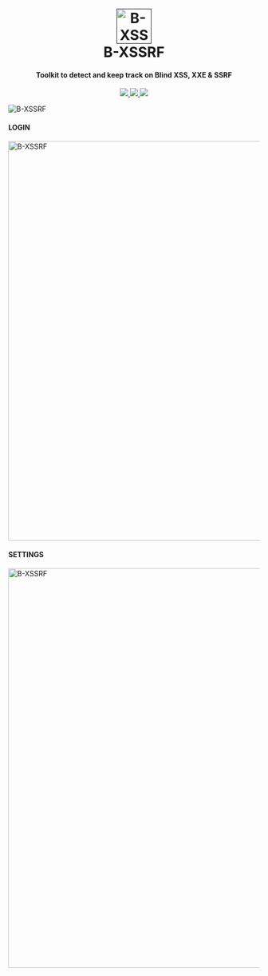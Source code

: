<h1 align="center">
  <br>
  <a href=""><img src="https://github.com/SpiderMate/B-XSSRF/blob/master/img/icon.png" width="70" height="70" alt="B-XSSRF"></a>
  <br>
  B-XSSRF
  <br>
</h1>

<h4 align="center">Toolkit to detect and keep track on Blind XSS, XXE & SSRF</h4>

<p align="center">
  <a href="https://github.com/SpiderMate/PS-Ducky/releases">
    <img src="https://img.shields.io/badge/release-v1.0-blue.svg">
  </a>
  <a href="https://github.com/SpiderMate/PS-Ducky/issues">
    <img src="https://img.shields.io/badge/issues-0-red.svg">
  </a>
    <a href="https://github.com/SpiderMate/PS-Ducky/issues">
    <img src="https://img.shields.io/badge/php-5-green.svg">
  </a>
</p>

<img src="https://github.com/SpiderMate/B-XSSRF/blob/master/img/dashboard.png" alt="B-XSSRF">

#### LOGIN 

<img src="https://github.com/SpiderMate/B-XSSRF/blob/master/img/login.png" width="800" alt="B-XSSRF">

#### SETTINGS

<img src="https://github.com/SpiderMate/B-XSSRF/blob/master/img/settings.png" width="800" alt="B-XSSRF">
